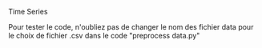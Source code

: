 Time Series

Pour tester le code, n'oubliez pas de changer le nom des fichier data pour le choix de fichier .csv dans le code "preprocess data.py"
